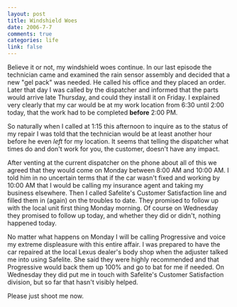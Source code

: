 ```yaml
--- 
layout: post
title: Windshield Woes
date: 2006-7-7
comments: true
categories: life
link: false
---
```

Believe it or not, my windshield woes continue. In our last episode the technician came and examined the rain sensor assembly and decided that a new "gel pack" was needed. He called his office and they placed an order. Later that day I was called by the dispatcher and informed that the parts would arrive late Thursday, and could they install it on Friday. I explained very clearly that my car would be at my work location from 6:30 until 2:00 today, that the work had to be completed <strong>before</strong> 2:00 PM.

So naturally when I called at 1:15 this afternoon to inquire as to the status of my repair I was told that the technician would be at least another hour before he even <em>left</em> for my location. It seems that telling the dispatcher what times do and don't work for you, the customer, doesn't have any impact.

After venting at the current dispatcher on the phone about all of this we agreed that they would come on Monday between 8:00 AM and 10:00 AM. I told him in no uncertain terms that if the car wasn't fixed and working by 10:00 AM that I would be calling my insurance agent and taking my business elsewhere. Then I called Safelite's Customer Satisfaction line and filled them in (again) on the troubles to date. They promised to follow up with the local unit first thing Monday morning. Of course on Wednesday they promised to follow up today, and whether they did or didn't, nothing happened today.

No matter what happens on Monday I will be calling Progressive and voice my extreme displeasure with this entire affair. I was prepared to have the car repaired at the local Lexus dealer's body shop when the adjuster talked me into using Safelite. She said they were highly recommended and that Progressive would back them up 100% and go to bat for me if needed. On Wednesday they did put me in touch with Safelite's Customer Satisfaction division, but so far that hasn't visibly helped.

Please just shoot me now.
